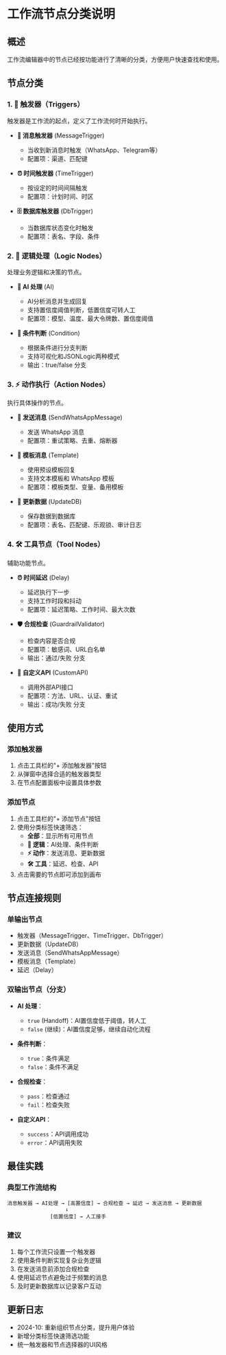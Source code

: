 # 工作流节点分类说明

## 概述
工作流编辑器中的节点已经按功能进行了清晰的分类，方便用户快速查找和使用。

## 节点分类

### 1. 🎯 触发器（Triggers）
触发器是工作流的起点，定义了工作流何时开始执行。

- **📱 消息触发器** (MessageTrigger)
  - 当收到新消息时触发（WhatsApp、Telegram等）
  - 配置项：渠道、匹配键

- **⏰ 时间触发器** (TimeTrigger)
  - 按设定的时间间隔触发
  - 配置项：计划时间、时区

- **🗄️ 数据库触发器** (DbTrigger)
  - 当数据库状态变化时触发
  - 配置项：表名、字段、条件

### 2. 🧠 逻辑处理（Logic Nodes）
处理业务逻辑和决策的节点。

- **🤖 AI 处理** (AI)
  - AI分析消息并生成回复
  - 支持置信度阈值判断，低置信度可转人工
  - 配置项：模型、温度、最大令牌数、置信度阈值

- **🔀 条件判断** (Condition)
  - 根据条件进行分支判断
  - 支持可视化和JSONLogic两种模式
  - 输出：true/false 分支

### 3. ⚡ 动作执行（Action Nodes）
执行具体操作的节点。

- **💬 发送消息** (SendWhatsAppMessage)
  - 发送 WhatsApp 消息
  - 配置项：重试策略、去重、熔断器

- **📝 模板消息** (Template)
  - 使用预设模板回复
  - 支持文本模板和 WhatsApp 模板
  - 配置项：模板类型、变量、备用模板

- **💾 更新数据** (UpdateDB)
  - 保存数据到数据库
  - 配置项：表名、匹配键、乐观锁、审计日志

### 4. 🛠️ 工具节点（Tool Nodes）
辅助功能节点。

- **⏰ 时间延迟** (Delay)
  - 延迟执行下一步
  - 支持工作时段和抖动
  - 配置项：延迟策略、工作时间、最大次数

- **🛡️ 合规检查** (GuardrailValidator)
  - 检查内容是否合规
  - 配置项：敏感词、URL白名单
  - 输出：通过/失败 分支

- **🔗 自定义API** (CustomAPI)
  - 调用外部API接口
  - 配置项：方法、URL、认证、重试
  - 输出：成功/失败 分支

## 使用方式

### 添加触发器
1. 点击工具栏的"+ 添加触发器"按钮
2. 从弹窗中选择合适的触发器类型
3. 在节点配置面板中设置具体参数

### 添加节点
1. 点击工具栏的"+ 添加节点"按钮
2. 使用分类标签快速筛选：
   - **全部**：显示所有可用节点
   - **🧠 逻辑**：AI处理、条件判断
   - **⚡ 动作**：发送消息、更新数据
   - **🛠️ 工具**：延迟、检查、API
3. 点击需要的节点即可添加到画布

## 节点连接规则

### 单输出节点
- 触发器（MessageTrigger、TimeTrigger、DbTrigger）
- 更新数据（UpdateDB）
- 发送消息（SendWhatsAppMessage）
- 模板消息（Template）
- 延迟（Delay）

### 双输出节点（分支）
- **AI 处理**：
  - `true` (Handoff)：AI置信度低于阈值，转人工
  - `false` (继续)：AI置信度足够，继续自动化流程
  
- **条件判断**：
  - `true`：条件满足
  - `false`：条件不满足
  
- **合规检查**：
  - `pass`：检查通过
  - `fail`：检查失败
  
- **自定义API**：
  - `success`：API调用成功
  - `error`：API调用失败

## 最佳实践

### 典型工作流结构
```
消息触发器 → AI处理 → [高置信度] → 合规检查 → 延迟 → 发送消息 → 更新数据
                   ↓
              [低置信度] → 人工接手
```

### 建议
1. 每个工作流只设置一个触发器
2. 使用条件判断实现复杂业务逻辑
3. 在发送消息前添加合规检查
4. 使用延迟节点避免过于频繁的消息
5. 及时更新数据库以记录客户互动

## 更新日志
- 2024-10: 重新组织节点分类，提升用户体验
- 新增分类标签快速筛选功能
- 统一触发器和节点选择器的UI风格

